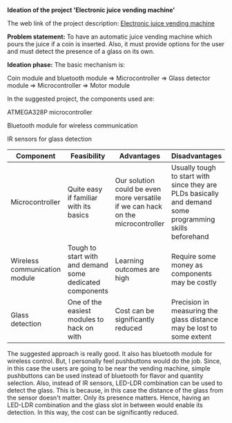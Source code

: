 __Ideation of the project 'Electronic juice vending machine'__

The web link of the project description: [Electronic juice vending machine](https://nevonprojects.com/android-powered-juice-vending-machine/)

__Problem statement:__ To have an automatic juice vending machine which pours the juice if a coin is inserted. Also, it must provide options for the user and must detect the presence of a glass on its own.

__Ideation phase:__ The basic mechanism is:

Coin module and bluetooth module => Microcontroller => Glass detector module => Microcontroller => Motor module

In the suggested project, the components used are:

ATMEGA328P microcontroller

Bluetooth module for wireless communication

IR sensors for glass detection

| Component | Feasibility | Advantages | Disadvantages |
|-----------|-------------|------------|---------------|
|Microcontroller|Quite easy if familiar with its basics| Our solution could be even more versatile if we can hack on the microcontroller|Usually tough to start with since they are PLDs basically and demand some programming skills beforehand|
|Wireless communication module|Tough to start with and demand some dedicated components|Learning outcomes are high|Require some money as components may be costly|
|Glass detection| One of the easiest modules to hack on with| Cost can be significantly reduced|Precision in measuring the glass distance may be lost to some extent|

The suggested approach is really good. It also has bluetooth module for wireless control. But, I personally feel pushbuttons would do the job. Since, in this case the users are going to be near the vending machine, simple pushbuttons can be used instead of bluetooth for flavor and quantity selection. Also, instead of IR sensors, LED-LDR combination can be used to detect the glass. This is because, in this case the distance of the glass from the sensor doesn't matter. Only its presence matters. Hence, having an LED-LDR combination and the glass slot in between would enable its detection. In this way, the cost can be significantly reduced.

